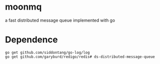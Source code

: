 # moonmq

a fast distributed message queue implemented with go

# Dependence

    go get github.com/siddontang/go-log/log
    go get github.com/garyburd/redigo/redis# ds-distributed-message-queue
